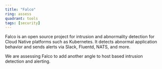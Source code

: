 ```yaml
---
title: "Falco"
ring: assess
quadrant: tools
tags: [security]
---
```


Falco is an open source project for intrusion and abnormality detection for Cloud Native platforms such as Kubernetes.
It detects abnormal application behavior and sends alerts via Slack, Fluentd, NATS, and more.

We are assessing Falco to add another angle to host based intrusion detection and alerting.
